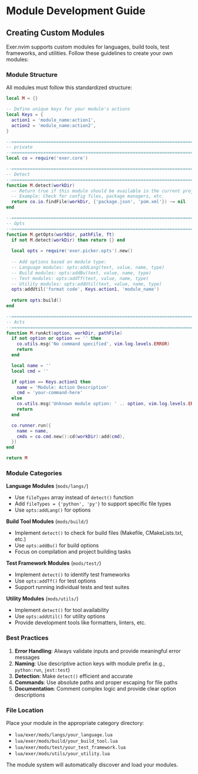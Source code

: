 # Module Development Guide

## Creating Custom Modules

Exer.nvim supports custom modules for languages, build tools, test frameworks, and utilities. Follow these guidelines to create your own modules:

### Module Structure

All modules must follow this standardized structure:

```lua
local M = {}

-- Define unique keys for your module's actions
local Keys = {
  action1 = 'module_name:action1',
  action2 = 'module_name:action2',
}

--========================================================================
-- private
--========================================================================
local co = require('exer.core')

--========================================================================
-- Detect
--========================================================================
function M.detect(workDir)
  -- Return true if this module should be available in the current project
  -- Example: Check for config files, package managers, etc.
  return co.io.findFile(workDir, {'package.json', 'pom.xml'}) ~= nil
end

--========================================================================
-- Opts
--========================================================================
function M.getOpts(workDir, pathFile, ft)
  if not M.detect(workDir) then return {} end
  
  local opts = require('exer.picker.opts').new()
  
  -- Add options based on module type:
  -- Language modules: opts:addLang(text, value, name, type)
  -- Build modules: opts:addBu(text, value, name, type)
  -- Test modules: opts:addTf(text, value, name, type)
  -- Utility modules: opts:addUtil(text, value, name, type)
  opts:addUtil('format code', Keys.action1, 'module_name')
  
  return opts:build()
end

--========================================================================
-- Acts
--========================================================================
function M.runAct(option, workDir, pathFile)
  if not option or option == '' then
    co.utils.msg('No command specified', vim.log.levels.ERROR)
    return
  end

  local name = ''
  local cmd = ''

  if option == Keys.action1 then
    name = 'Module: Action Description'
    cmd = 'your-command-here'
  else
    co.utils.msg('Unknown module option: ' .. option, vim.log.levels.ERROR)
    return
  end

  co.runner.run({
    name = name,
    cmds = co.cmd.new():cd(workDir):add(cmd),
  })
end

return M
```

### Module Categories

**Language Modules** (`mods/langs/`)
- Use `fileTypes` array instead of `detect()` function
- Add `fileTypes = {'python', 'py'}` to support specific file types
- Use `opts:addLang()` for options

**Build Tool Modules** (`mods/build/`)
- Implement `detect()` to check for build files (Makefile, CMakeLists.txt, etc.)
- Use `opts:addBu()` for build options
- Focus on compilation and project building tasks

**Test Framework Modules** (`mods/test/`)
- Implement `detect()` to identify test frameworks
- Use `opts:addTf()` for test options
- Support running individual tests and test suites

**Utility Modules** (`mods/utils/`)
- Implement `detect()` for tool availability
- Use `opts:addUtil()` for utility options
- Provide development tools like formatters, linters, etc.

### Best Practices

1. **Error Handling**: Always validate inputs and provide meaningful error messages
2. **Naming**: Use descriptive action keys with module prefix (e.g., `python:run`, `jest:test`)
3. **Detection**: Make `detect()` efficient and accurate
4. **Commands**: Use absolute paths and proper escaping for file paths
5. **Documentation**: Comment complex logic and provide clear option descriptions

### File Location

Place your module in the appropriate category directory:
- `lua/exer/mods/langs/your_language.lua`
- `lua/exer/mods/build/your_build_tool.lua`
- `lua/exer/mods/test/your_test_framework.lua`
- `lua/exer/mods/utils/your_utility.lua`

The module system will automatically discover and load your modules.

